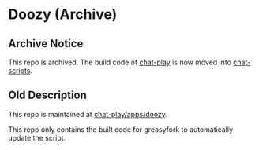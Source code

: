 # Doozy (Archive)

## Archive Notice

This repo is archived. The build code of [chat-play](https://github.com/mefengl/chat-play) is now moved into [chat-scripts](https://github.com/mefengl/chat-scripts).

## Old Description

This repo is maintained at [chat-play/apps/doozy](https://github.com/mefengl/chat-play).

This repo only contains the built code for greasyfork to automatically update the script.
